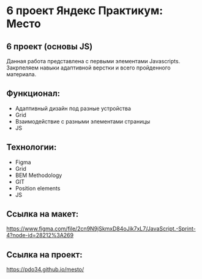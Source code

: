 # 6 проект Яндекс Практикум: Место

## 6 проект (основы JS)    
Данная работа представлена с первыми элементами Javascripts. Закрпеляем навыки адаптивной верстки и всего пройденного материала.

## Функционал:

* Адаптивный дизайн под разные устройства
* Grid
* Взаимодействие с разными элементами страницы
* JS

## Технологии: 

* Figma
* Grid
* BEM Methodology
* GIT
* Position elements
* JS

## Ссылка на макет: 

https://www.figma.com/file/2cn9N9jSkmxD84oJik7xL7/JavaScript.-Sprint-4?node-id=28212%3A269

## Ссылка на проект:

https://pdo34.github.io/mesto/